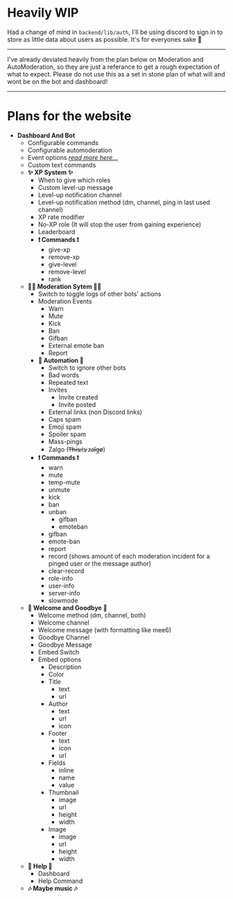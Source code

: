 # Heavily WIP

Had a change of mind in `backend/lib/auth`, I'll be using discord to sign in to store as little data about users as possible. It's for everyones sake 🙂

---

I've already deviated heavily from the plan below on Moderation and AutoModeration, so they are just a referance to get a rough expectation of what to expect.
Please do not use this as a set in stone plan of what will and wont be on the bot and dashboard!

---

# Plans for the website

* **Dashboard And Bot**
  - Configurable commands
  - Configurable automoderation
  - Event options *[read more here...](./backend/docs/dashboard/configurableEvents.md)*
  - Custom text commands
  - **✨ XP System ✨**
    - When to give which roles
    - Custom level-up message
    - Level-up notification channel
    - Level-up notification method (dm, channel, ping in last used channel)
    - XP rate modifier
    - No-XP role (It will stop the user from gaining experience)
    - Leaderboard
    - **❗ Commands ❗**
      - give-xp
      - remove-xp
      - give-level
      - remove-level
      - rank
  - **👮‍♂️ Moderation Sytem 👮‍♂️**
    - Switch to toggle logs of other bots' actions
    - Moderation Events
      - Warn
      - Mute
      - Kick
      - Ban
      - Gifban
      - External emote ban
      - Report
    - **🤖 Automation 🤖**
      - Switch to ignore other bots
      - Bad words
      - Repeated text
      - Invites
        - Invite created
        - Invite posted
      - External links (non Discord links)
      - Caps spam
      - Emoji spam
      - Spoiler spam
      - Mass-pings
      - Zalgo (T̶h̶i̶s̵ ̷i̷s̴ ̷z̵a̵l̵g̶o̸)
    - **❗ Commands ❗**
      - warn
      - mute
      - temp-mute
      - unmute
      - kick
      - ban
      - unban
        - gifban
        - emoteban
      - gifban
      - emote-ban
      - report
      - record (shows amount of each moderation incident for a pinged user or the message author)
      - clear-record
      - role-info
      - user-info
      - server-info
      - slowmode
  - **👋 Welcome and Goodbye 👋**
    - Welcome method (dm, channel, both)
    - Welcome channel
    - Welcome message (with formatting like mee6)
    - Goodbye Channel
    - Goodbye Message
    - Embed Switch
    - Embed options
      - Description
      - Color
      - Title
        - text
        - url
      - Author
        - text
        - url
        - icon
      - Footer
        - text
        - icon
        - url
      - Fields
        - inline
        - name
        - value
      - Thumbnail
        - image
        - url
        - height
        - width
      - Image
        - image
        - url
        - height
        - width
  - **📄 Help 📄**
    - Dashboard
    - Help Command
  - **🎶 Maybe music 🎶**
